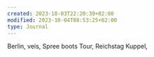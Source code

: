 ```yaml
---
created: 2023-10-03T22:20:39+02:00
modified: 2023-10-04T08:53:25+02:00
type: Journal
---
```


Berlin, veis, Spree boots Tour, Reichstag Kuppel,
